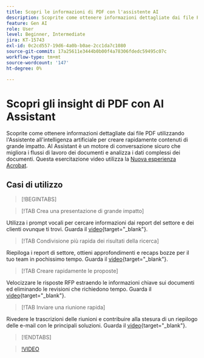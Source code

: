 ```yaml
---
title: Scopri le informazioni di PDF con l'assistente AI
description: Scoprite come ottenere informazioni dettagliate dai file PDF utilizzando l'Assistente all'intelligenza artificiale
feature: Gen AI
role: User
level: Beginner, Intermediate
jira: KT-15743
exl-id: 0c2cd557-19d6-4a0b-b0ae-2cc1da7c1080
source-git-commit: 17a25611e3444b0b00f4a78306fdedc59495c07c
workflow-type: tm+mt
source-wordcount: '147'
ht-degree: 0%

---
```


# Scopri gli insight di PDF con AI Assistant

Scoprite come ottenere informazioni dettagliate dai file PDF utilizzando l&#39;Assistente all&#39;intelligenza artificiale per creare rapidamente contenuti di grande impatto. AI Assistant è un motore di conversazione sicuro che migliora i flussi di lavoro dei documenti e analizza i dati complessi dei documenti. Questa esercitazione video utilizza la [Nuova esperienza Acrobat](new-workspace.md).

## Casi di utilizzo

>[!BEGINTABS]

>[!TAB Crea una presentazione di grande impatto]

Utilizza i prompt vocali per cercare informazioni dai report del settore e dei clienti ovunque ti trovi. Guarda il [video](https://video.tv.adobe.com/v/3428811?quality=12&learn=on&hidetitle=true){target="_blank"}.

>[!TAB Condivisione più rapida dei risultati della ricerca]

Riepiloga i report di settore, ottieni approfondimenti e recaps bozze per il tuo team in pochissimo tempo. Guarda il [video](https://video.tv.adobe.com/v/3427286?quality=12&learn=on&hidetitle=true){target="_blank"}.

>[!TAB Creare rapidamente le proposte]

Velocizzare le risposte RFP estraendo le informazioni chiave sui documenti ed eliminando le revisioni che richiedono tempo. Guarda il [video](https://video.tv.adobe.com/v/3428639?quality=12&learn=on&hidetitle=true){target="_blank"}.

>[!TAB Inviare una riunione rapida]

Rivedere le trascrizioni delle riunioni e contribuire alla stesura di un riepilogo delle e-mail con le principali soluzioni. Guarda il [video](https://video.tv.adobe.com/v/3427292?quality=12&learn=on&hidetitle=true){target="_blank"}.

>[!ENDTABS]

>[!VIDEO](https://video.tv.adobe.com/v/3430512?enablevpops&quality=12&learn=on&hidetitle=true)
